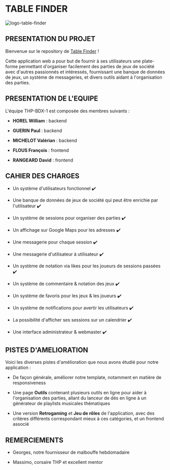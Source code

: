 # TABLE FINDER

![logo-table-finder](https://find-a-table.herokuapp.com/img/logohorizontal.png)  

## PRESENTATION DU PROJET

Bienvenue sur le repository de [Table Finder](https://find-a-table.herokuapp.com) !  

Cette application web a pour but de fournir à ses utilisateurs une plate-forme permettant d'organiser facilement des parties de jeux de société avec d'autres passionnés et intéressés, fournissant une banque de données de jeux, un système de messageries, et divers outils aidant à l'organisation des parties.  

## PRESENTATION DE L'EQUIPE

L'équipe THP-BDX-1 est composée des membres suivants :  

* __HOREL William__ : backend

* __GUERIN Paul__ : backend

* __MICHELOT Valérian__ : backend

* __FLOUS François__ : frontend

* __RANGEARD David__ : frontend

## CAHIER DES CHARGES

* Un système d'utilisateurs fonctionnel :heavy_check_mark: 

* Une banque de données de jeux de société qui peut être enrichie par l'utilisateur :heavy_check_mark: 

* Un système de sessions pour organiser des parties :heavy_check_mark: 

* Un affichage sur Google Maps pour les adresses :heavy_check_mark:

* Une messagerie pour chaque session :heavy_check_mark: 

* Une messagerie d'utilisateur à utilisateur :heavy_check_mark:

* Un système de notation via likes pour les joueurs de sessions passées :heavy_check_mark: 

* Un système de commentaire & notation des jeux :heavy_check_mark: 

* Un système de favoris pour les jeux & les joueurs :heavy_check_mark: 

* Un système de notifications pour avertir les utilisateurs :heavy_check_mark:

* La possibilité d'afficher ses sessions sur un calendrier :heavy_check_mark:

* Une interface administrateur & webmaster :heavy_check_mark:

## PISTES D'AMELIORATION

Voici les diverses pistes d'amélioration que nous avons étudié pour notre application : 

* De façon générale, améliorer notre template, notamment en matière de responsiveness

* Une page __Outils__ contenant plusieurs outils en ligne pour aider à l'organisation des parties, allant du lanceur de dés en ligne à un générateur de playlists musicales thématiques

* Une version __Retrogaming__ et __Jeu de rôles__ de l'application, avec des critères différents correspondant mieux à ces catégories, et un frontend associé

## REMERCIEMENTS

* Georges, notre fournisseur de malbouffe hebdomadaire

* Massimo, corsaire THP et excellent mentor
